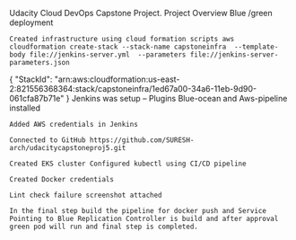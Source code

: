 

Udacity Cloud DevOps Capstone Project. Project Overview Blue /green deployment

    Created infrastructure using cloud formation scripts aws cloudformation create-stack --stack-name capstoneinfra  --template-body file://jenkins-server.yml  --parameters file://jenkins-server-parameters.json
{
    "StackId": "arn:aws:cloudformation:us-east-2:821556368364:stack/capstoneinfra/1ed67a00-34a6-11eb-9d90-061cfa87b71e"
}
    Jenkins was setup – Plugins Blue-ocean and Aws-pipeline installed

    Added AWS credentials in Jenkins

    Connected to GitHub https://github.com/SURESH-arch/udacitycapstoneproj5.git

    Created EKS cluster Configured kubectl using CI/CD pipeline

    Created Docker credentials
    
    Lint check failure screenshot attached

    In the final step build the pipeline for docker push and Service Pointing to Blue Replication Controller is build and after approval green pod will run and final step is completed.

